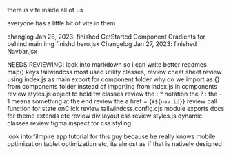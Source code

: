 there is vite inside all of us

everyone has a little bit of vite in them







changlog Jan 28, 2023:
finished GetStarted Component
Gradients for behind main img
finishd hero.jsx
Changelog Jan 27, 2023:
finished Navbar.jsx

NEEDS REVIEWING:
look into markdown so i can write better readmes
map() keys
tailwindcss most used utility classes, review cheat sheet
review using index.js as main export for component folder
why do we import as {} from components folder instead of importing from index.js in components
review styles.js object to hold tw classes
review the : ? notation
the ? :
the - 1 means something at the end
review the a href = {`#${nav.id}`}
review call function for state onClick
review tailwindcss.config.cjs module exports docs for theme extends etc
review div layout css
review styles.js dynamic classes
review figma inspect for css styling!




look into filmpire app tutorial for this guy because he really knows mobile optimization
tablet optimization etc, its almost as if that is natively designed


